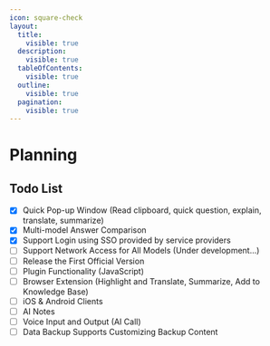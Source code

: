 ```yaml
---
icon: square-check
layout:
  title:
    visible: true
  description:
    visible: true
  tableOfContents:
    visible: true
  outline:
    visible: true
  pagination:
    visible: true
---
```


# Planning

## Todo List

* [x] Quick Pop-up Window (Read clipboard, quick question, explain, translate, summarize)
* [x] Multi-model Answer Comparison
* [x] Support Login using SSO provided by service providers
* [ ] Support Network Access for All Models (Under development...)
* [ ] Release the First Official Version
* [ ] Plugin Functionality (JavaScript)
* [ ] Browser Extension (Highlight and Translate, Summarize, Add to Knowledge Base)
* [ ] iOS & Android Clients
* [ ] AI Notes
* [ ] Voice Input and Output (AI Call)
* [ ] Data Backup Supports Customizing Backup Content
